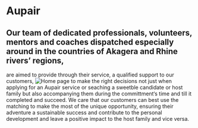 # Aupair
## Our team of dedicated professionals, volunteers, mentors and coaches dispatched especially around in the countries of Akagera and Rhine rivers’ regions,
are aimed to provide through their service, a qualified support to our customers, 
![Home page](https://your-copied-image-address)
to make the right decisions not just when applying for an Aupair service or seaching a sweetble candidate or host family but also accompanying them during the committment‘s time  and till  it completed and succeed. We care that our customers can best use the matching to make the most of the unique opportunity, ensuring their adventure a sustainable success and contribute to the  personal development and leave a positive impact to the host family and vice versa.  
